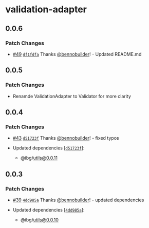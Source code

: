 # validation-adapter

## 0.0.6

### Patch Changes

- [#49](https://github.com/builder-group/monorepo/pull/49) [`df1fdfa`](https://github.com/builder-group/monorepo/commit/df1fdfa0971048452041354681b73f10b2908aa1) Thanks [@bennobuilder](https://github.com/bennobuilder)! - Updated README.md

## 0.0.5

### Patch Changes

- Renamde ValidationAdapter to Validator for more clarity

## 0.0.4

### Patch Changes

- [#43](https://github.com/builder-group/monorepo/pull/43) [`d51723f`](https://github.com/builder-group/monorepo/commit/d51723fdfb62347654e07e307a382e743f44bc52) Thanks [@bennobuilder](https://github.com/bennobuilder)! - fixed typos

- Updated dependencies [[`d51723f`](https://github.com/builder-group/monorepo/commit/d51723fdfb62347654e07e307a382e743f44bc52)]:
  - @ibg/utils@0.0.11

## 0.0.3

### Patch Changes

- [#39](https://github.com/builder-group/monorepo/pull/39) [`4dd985a`](https://github.com/builder-group/monorepo/commit/4dd985a432a4197324792cb25d7df3c0f9ccc912) Thanks [@bennobuilder](https://github.com/bennobuilder)! - updated dependencies

- Updated dependencies [[`4dd985a`](https://github.com/builder-group/monorepo/commit/4dd985a432a4197324792cb25d7df3c0f9ccc912)]:
  - @ibg/utils@0.0.10
